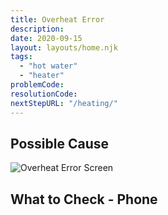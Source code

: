 ```yaml
---
title: Overheat Error
description:
date: 2020-09-15
layout: layouts/home.njk
tags:
  - "hot water"
  - "heater"
problemCode:
resolutionCode:
nextStepURL: "/heating/"
---
```

## Possible Cause

![Overheat Error Screen](/images/error_overheat.png)

## What to Check - Phone
